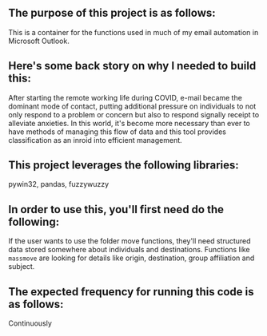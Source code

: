 ## The purpose of this project is as follows:
This is a container for the functions used in much of my email automation in Microsoft Outlook.
## Here's some back story on why I needed to build this:
After starting the remote working life during COVID, e-mail became the dominant mode of contact, putting additional pressure on individuals to not only respond to a problem or concern but also to respond signally receipt to alleviate anxieties. In this world, it's become more necessary than ever to have methods of managing this flow of data and this tool provides classification as an inroid into efficient management.
## This project leverages the following libraries:
pywin32, pandas, fuzzywuzzy
## In order to use this, you'll first need do the following:
If the user wants to use the folder move functions, they'll need structured data stored somewhere about individuals and destinations. Functions like `massmove` are looking for details like origin, destination, group affiliation and subject.
## The expected frequency for running this code is as follows:
Continuously